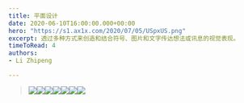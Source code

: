 ```yaml
---
title: 平面设计
date: 2020-06-10T16:00:00.000+00:00
hero: "https://s1.ax1x.com/2020/07/05/USpxUS.png"
excerpt: 透过多种方式来创造和结合符号、图片和文字传达想法或讯息的视觉表现。
timeToRead: 4
authors:
- Li Zhipeng

---
```

> ![](https://s1.ax1x.com/2020/07/05/US9pCQ.png)![](https://s1.ax1x.com/2020/07/05/US9Cgs.png)![](https://s1.ax1x.com/2020/07/05/US993j.png)![](https://s1.ax1x.com/2020/07/05/USpz4g.png)![](https://s1.ax1x.com/2020/07/05/USpXHf.png)![](https://s1.ax1x.com/2020/07/05/USpvE8.png)![](https://s1.ax1x.com/2020/07/05/USpODP.png)

